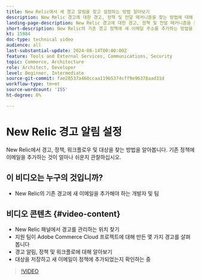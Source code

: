 ```yaml
---
title: New Relic에서 새 경고 알림을 찾고 설정하는 방법 알아보기
description: New Relic 경고에 대한 경고, 정책 및 전달 메커니즘을 찾는 방법에 대해 알아봅니다
landing-page-description: New Relic 경고에 대한 경고, 정책 및 전달 메커니즘을 찾는 방법에 대해 알아봅니다
short-description: New Relic의 기존 경고 정책에 새 이메일 주소를 추가하는 방법을 알아봅니다.
kt: 15984
doc-type: technical video
audience: all
last-substantial-update: 2024-08-14T00:00:00Z
feature: Tools and External Services, Communications, Security
topic: Commerce, Architecture
role: Architect, Developer
level: Beginner, Intermediate
source-git-commit: fae28537a460ccaa119b5374cff9e96378aad31d
workflow-type: tm+mt
source-wordcount: '155'
ht-degree: 0%

---
```


# New Relic 경고 알림 설정

New Relic에서 경고, 정책, 워크플로우 및 대상을 찾는 방법을 알아봅니다. 기존 정책에 이메일을 추가하는 것이 얼마나 쉬운지 관찰하십시오.

## 이 비디오는 누구의 것입니까?

* New Relic의 기존 경고에 새 이메일을 추가해야 하는 개발자 및 팀

## 비디오 콘텐츠 {#video-content}

* New Relic 패널에서 경고를 관리하는 위치 찾기
* 지원 팀이 Adobe Commerce Cloud 프로젝트에 대해 만든 몇 가지 경고를 살펴봅니다
* 경고 알림, 정책 및 워크플로에 대해 알아보기
* 대상을 저장하고 새 이메일이 정책에 추가되었는지 확인하는 중

>[!VIDEO](https://video.tv.adobe.com/v/3432774?learn=on)
